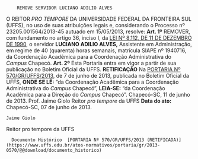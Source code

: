         REMOVE SERVIDOR LUCIANO ADILIO ALVES  

 O REITOR *PRO TEMPORE*  DA UNIVERSIDADE FEDERAL DA FRONTEIRA SUL (UFFS), no uso de suas atribuições legais e, considerando o Processo nº 23205.001564/2013-45 autuado em 15/05/2013, resolve:   **Art. 1º**  REMOVER, com fundamento no artigo 36, inciso I, da [LEI Nº 8.112, DE 11 DE DEZEMBRO DE 1990](http://www.planalto.gov.br/ccivil_03/LEIS/L8112cons.htm), o servidor  **LUCIANO ADILIO ALVES,** Assistente em Administração, em regime de 40 (quarenta) horas semanais, matrícula SIAPE nº 1940716, da Coordenação Acadêmica para a Coordenação Administrativa do *Campus*  Chapecó.   **Art. 2º**  Esta Portaria entra em vigor a partir de sua publicação no Boletim Oficial da UFFS.   **RETIFICAÇÃO**   Na [PORTARIA Nº 570/GR/UFFS/2013](https://www.uffs.edu.br/atos-normativos/portaria/gr/2013-0570), de 7 de junho de 2013, publicada no Boletim Oficial da UFFS,   **ONDE SE LÊ:** “da Coordenação Acadêmica para a Coordenação Administrativa do *Campus*  Chapecó”,  **LEIA-SE:** “da Coordenação Acadêmica para a Direção do *Campus*  Chapecó”.   Chapecó-SC, 11 de junho de 2013.   Prof. Jaime Giolo Reitor *pro tempore*  da UFFS    **Data do ato:** Chapecó-SC, 07 de junho de 2013.   
 

    Jaime Giolo   
 Reitor pro tempore da UFFS 

      Documento Histórico  [PORTARIA Nº 570/GR/UFFS/2013 (RETIFICADA)](https://www.uffs.edu.br/atos-normativos/portaria/gr/2013-0570/@@download/documento_historico)     
      